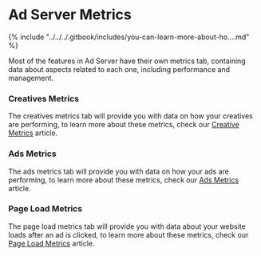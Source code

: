 # Ad Server Metrics

{% include "../../../.gitbook/includes/you-can-learn-more-about-ho....md" %}

Most of the features in Ad Server have their own metrics tab, containing data about aspects related to each one, including performance and management.

### Creatives Metrics

The creatives metrics tab will provide you with data on how your creatives are performing, to learn more about these metrics, check our [Creative Metrics](creatives-metrics.md) article.

### Ads Metrics

The ads metrics tab will provide you with data on how your ads are performing, to learn more about these metrics, check our [Ads Metrics](ads-metrics.md) article.

### Page Load Metrics

The page load metrics tab will provide you with data about your website loads after an ad is clicked, to learn more about these metrics, check our [Page Load Metrics](page-load-metrics.md) article.
